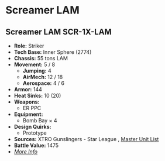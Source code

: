 # Screamer LAM 

## Screamer LAM SCR-1X-LAM 

- **Role:** Striker 
- **Tech Base:** Inner Sphere (2774) 
- **Chassis:** 55 tons LAM 
- **Movement:** 5 / 8 
  - **Jumping:** 4 
  - **AirMech:** 12 / 18 
  - **Aerospace:** 4 / 6 
- **Armor:** 144 
- **Heat Sinks:** 10 (20) 
- **Weapons:** 
  - ER PPC 
- **Equipment:** 
  - Bomb Bay × 4 
- **Design Quirks:** 
  - Prototype 
- **Sources:** XTRO Gunslingers - Star League , [Master Unit List](http://masterunitlist.info/Unit/Details/7320/screamer-lam-scr-1x-lam) 
- **Battle Value:** 1475 
- [*More Info*](screamer_lam/screamer_lam_scr-1x-lam.md) 


